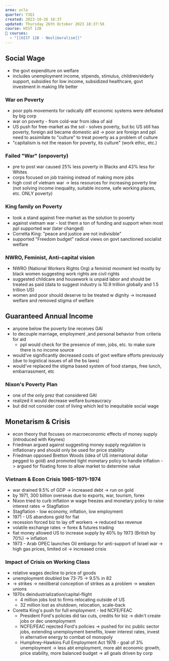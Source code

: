 ```yaml
---
area: ucla
quarter: Y3Q1
created: 2023-10-26 18:37
updated: Thursday 26th October 2023 18:37:58
course: HIST 12B
📕 courses:
  - "[[HIST 12B - Neoliberalism]]"
---
```

## Social Wage
- the govt expenditure on welfare
- includes unemployment income, stipends, stimulus, children/elderly support, subsidies for low income, subsidized healthcare, govt investment in making life better
### War on Poverty
- poor ppls movements for radically diff economic systems were defeated by big corp
- war on poverty - from cold-war from idea of aid
- US push for free-market as the sol - solves poverty, but bc US still has poverty, foreign aid became domestic aid -> poor are foreign and ppl need to assimilate to "culture" to treat poverty as a problem of culture
- "capitalism is not the reason for poverty, its culture" (work ethic, etc.)
### Failed "War" (onpoverty)
- pre to post war caused 25% less poverty in Blacks and 43% less for Whites
- corps focused on job training instead of making more jobs
- high cost of vietnam war -> less resources for increasing poverty line (not solving income inequality, suitable income, safe working places, etc. ONLY poverty)
### King family on Poverty
- took a stand against free-market as the solution to poverty
- against vietnam war - lost them a ton of funding and support when most ppl supported war (later changed)
- Corretta King: "peace and justice are not indivisible"
- supported "Freedom budget" radical views on govt sanctioned socialist welfare
### NWRO, Feminist, Anti-capital vision
- NWRO (National Workers Rights Org) a feminist movment led mostly by black women suggesting work rights are civil rights
- suggested childcare and housework is unpaid labor and should be treated as paid (data to suggest industry is 10.9 trillion globally and 1.5 trillion US)
- women and poor should deserve to be treated w dignity -> increased welfare and removed stigma of welfare 
## Guaranteed Annual Income
- anyone below the poverty line receives GAI
- to decouple marriage, employment ,and personal behavior from criteria for aid
	- ppl would check for the presence of men, jobs, etc. to make sure there is no income source
- would've significantly decreased costs of govt welfare efforts previously (due to logistical issues of all the bs laws)
- would've replaced the stigma based system of food stamps, free lunch, embarrassment, etc
### Nixon's Poverty Plan
- one of the only prez that considered GAI
- realized it would decrease welfare bureaucracy
- but did not consider cost of living which led to inequitable social wage

## Monetarism & Crisis
- econ theory that focuses on macroeconomic effects of money supply (introduced with Keynes)
- Friedman argued against suggesting money supply regulation is inflationary and should only be used for price stability
- Friedman opposed Bretton Woods (idea of US international dollar pegged to gold) and promoted tight monetary policy to handle inflation -> argued for floating forex to allow market to determine value
### Vietnam & Econ Crisis 1965-1971-1974
- war drained 9.5% of GDP -> increased debt -> run on gold
- by 1971, 300 billion overseas due to exports, war, tourism, forex
- Nixon tried to curb inflation w wage freezes and monetary policy to raise interest rates -> Stagflation
- Stagflation - low economy, inflation, low employment
- 1971 - US abandons gold for fiat
- recession forced biz to lay off workers -> reduced tax revenue
- volatile exchange rates -> forex & futures trading
- fiat money allowed US to increase supply by 40% by 1973 (British by 70%) -> inflation
- 1973 - Arab OPEC launches Oil embargo for anti-support of Israel war -> high gas prices, limited oil -> increased crisis
### Impact of Crisis on Working Class
- relative wages decline to price of goods
- unemployment doubled bw 73-75 -> 9.5% in 82
- -> strikes -> neoliberal conception of strikes as a problem -> weaken unions
- 1970s deindustrialization/capital-flight
	- 4 million jobs lost to firms relocating outside of US
	- 32 million lost as shutdown, relocation, scale-back
- Coretta King's push for full employment - led NCFE/FEAC
	- President Ford's policies did tax cuts, credits for biz -> didn't create jobs or dec unemployment
	- NCFE/FEAC rejected Ford's policies -> pushed for inc public sector jobs, extending unemployment benefits, lower interest rates, invest in alternative energy to combat oil monopoly
	- Humphrey-Hawkins Full Employment Act 1978 - goal of 3% unemployment -> less abt employment, more abt economic growth, price stability, more balanced budget -> all goals driven by corp